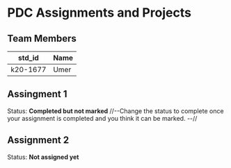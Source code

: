 # PDC Assignments and Projects
## Team Members
|std_id|Name|
|--------|-|
|k20-1677|Umer|


## Assingment 1 ##
Status: **Completed but not marked**
//--Change the status to complete once your assignment is completed and you think it can be marked. --//

## Assignment 2 ##
Status: **Not assigned yet**
